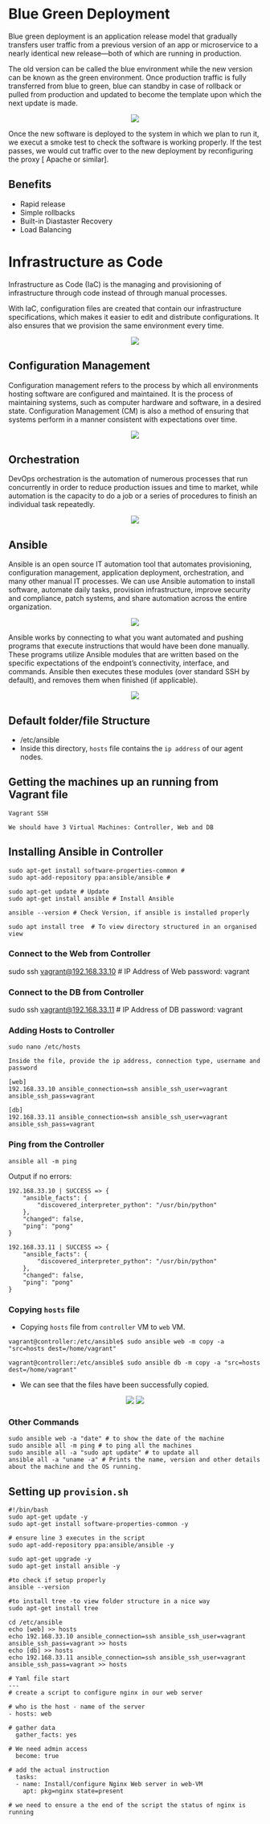 # Blue Green Deployment

Blue green deployment is an application release model that gradually transfers user traffic from a previous version of an app or microservice to a nearly identical new release—both of which are running in production. 

The old version can be called the blue environment while the new version can be known as the green environment. Once production traffic is fully transferred from blue to green, blue can standby in case of rollback or pulled from production and updated to become the template upon which the next update is made.

<p align="center">
  <img src="https://user-images.githubusercontent.com/110366380/201677033-655ac493-8a5b-42f0-9cf8-16c42c74b8e7.png">
</p>


Once the new software is deployed to the system in which we plan to run it, we execut a smoke test to check the software is working properly. If the test passes, we would cut traffic over to the new deployment by reconfiguring the proxy [ Apache or similar].

## Benefits

- Rapid release
- Simple rollbacks
- Built-in Diastaster Recovery
- Load Balancing

# Infrastructure as Code

Infrastructure as Code (IaC) is the managing and provisioning of infrastructure through code instead of through manual processes.

With IaC, configuration files are created that contain our infrastructure specifications, which makes it easier to edit and distribute configurations. It also ensures that we provision the same environment every time.

<p align="center">
  <img src="https://user-images.githubusercontent.com/110366380/201673974-caa11261-34bb-46db-b5f9-042169b1501e.png">
</p>

## Configuration Management

Configuration management refers to the process by which all environments hosting software are configured and maintained. It is the process of maintaining systems, such as computer hardware and software, in a desired state. Configuration Management (CM) is also a method of ensuring that systems perform in a manner consistent with expectations over time.

<p align="center">
  <img src="https://user-images.githubusercontent.com/110366380/201706750-7b8743d6-bd46-4b02-ace3-c251536a7936.png">
</p>


## Orchestration

DevOps orchestration is the automation of numerous processes that run concurrently in order to reduce production issues and time to market, while automation is the capacity to do a job or a series of procedures to finish an individual task repeatedly.

<p align="center">
  <img src="https://user-images.githubusercontent.com/110366380/201700821-4dfa6620-b437-4d81-a103-2ecc20a3270a.png">
</p>

## Ansible

Ansible is an open source IT automation tool that automates provisioning, configuration management, application deployment, orchestration, and many other manual IT processes. We can use Ansible automation to install software, automate daily tasks, provision infrastructure, improve security and compliance, patch systems, and share automation across the entire organization.

<p align="center">
  <img src="https://user-images.githubusercontent.com/110366380/201702748-e429a4a5-3ea5-4def-9b9e-8a86383661ad.png">
</p>

Ansible works by connecting to what you want automated and pushing programs that execute instructions that would have been done manually. These programs utilize Ansible modules that are written based on the specific expectations of the endpoint’s connectivity, interface, and commands. Ansible then executes these modules (over standard SSH by default), and removes them when finished (if applicable).

<p align="center">
  <img src="https://user-images.githubusercontent.com/110366380/201694444-ddb5beff-753e-4c8d-ae3e-d718b90ac772.png">
</p>

## Default folder/file Structure

- /etc/ansible
- Inside this directory, `hosts` file contains the `ip address` of our agent nodes.

## Getting the machines up an running from Vagrant file

```
Vagrant SSH

We should have 3 Virtual Machines: Controller, Web and DB
```

## Installing Ansible in Controller

```
sudo apt-get install software-properties-common #
sudo apt-add-repository ppa:ansible/ansible #

sudo apt-get update # Update
sudo apt-get install ansible # Install Ansible

ansible --version # Check Version, if ansible is installed properly

sudo apt install tree  # To view directory structured in an organised view
```

### Connect to the Web from Controller

sudo ssh vagrant@192.168.33.10 # IP Address of Web
password: vagrant

### Connect to the DB from Controller

sudo ssh vagrant@192.168.33.11 # IP Address of DB
password: vagrant

### Adding Hosts to Controller

```
sudo nano /etc/hosts

Inside the file, provide the ip address, connection type, username and password

[web]
192.168.33.10 ansible_connection=ssh ansible_ssh_user=vagrant ansible_ssh_pass=vagrant

[db]
192.168.33.11 ansible_connection=ssh ansible_ssh_user=vagrant ansible_ssh_pass=vagrant

```

### Ping from the Controller

```
ansible all -m ping
```

Output if no errors:
```
192.168.33.10 | SUCCESS => {
    "ansible_facts": {
        "discovered_interpreter_python": "/usr/bin/python"
    },
    "changed": false,
    "ping": "pong"
}

192.168.33.11 | SUCCESS => {
    "ansible_facts": {
        "discovered_interpreter_python": "/usr/bin/python"
    },
    "changed": false,
    "ping": "pong"
}
```

### Copying `hosts` file

- Copying `hosts` file from `controller` VM to `web` VM.

```
vagrant@controller:/etc/ansible$ sudo ansible web -m copy -a "src=hosts dest=/home/vagrant"

vagrant@controller:/etc/ansible$ sudo ansible db -m copy -a "src=hosts dest=/home/vagrant"
```
- We can see that the files have been successfully copied.

<p align="center">
  <img src="https://user-images.githubusercontent.com/110366380/201709972-1c3e9521-636f-40ba-8303-930bb5902ffe.png">
  <img src="https://user-images.githubusercontent.com/110366380/201710647-1dbd9148-fcbe-4c81-9f51-3e0c1d89cff7.png">
</p>

### Other Commands

```
sudo ansible web -a "date" # to show the date of the machine
sudo ansible all -m ping # to ping all the machines
sudo ansible all -a "sudo apt update" # to update all 
ansible all -a "uname -a" # Prints the name, version and other details about the machine and the OS running.
```

## Setting up `provision.sh`

```
#!/bin/bash
sudo apt-get update -y
sudo apt-get install software-properties-common -y

# ensure line 3 executes in the script
sudo apt-add-repository ppa:ansible/ansible -y

sudo apt-get upgrade -y 
sudo apt-get install ansible -y

#to check if setup properly
ansible --version

#to install tree -to view folder structure in a nice way
sudo apt-get install tree

cd /etc/ansible
echo [web] >> hosts
echo 192.168.33.10 ansible_connection=ssh ansible_ssh_user=vagrant ansible_ssh_pass=vagrant >> hosts
echo [db] >> hosts
echo 192.168.33.11 ansible_connection=ssh ansible_ssh_user=vagrant ansible_ssh_pass=vagrant >> hosts
```
```
# Yaml file start
---
# create a script to configure nginx in our web server

# who is the host - name of the server
- hosts: web

# gather data
  gather_facts: yes

# We need admin access
  become: true

# add the actual instruction
  tasks:
  - name: Install/configure Nginx Web server in web-VM
    apt: pkg=nginx state=present

# we need to ensure a the end of the script the status of nginx is running
```
